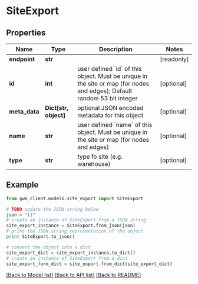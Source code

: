 # SiteExport


## Properties
Name | Type | Description | Notes
------------ | ------------- | ------------- | -------------
**endpoint** | **str** |  | [readonly] 
**id** | **int** | user defined &#x60;id&#x60; of this object. Must be unique in the site or map (for nodes and edges); Default random 53 bit integer | [optional] 
**meta_data** | **Dict[str, object]** | optional JSON encoded metadata for this object | [optional] 
**name** | **str** | user defined &#x60;name&#x60; of this object. Must be unique in the site or map (for nodes and edges) | [optional] 
**type** | **str** | type fo site (e.g. warehouse) | [optional] 

## Example

```python
from gwm_client.models.site_export import SiteExport

# TODO update the JSON string below
json = "{}"
# create an instance of SiteExport from a JSON string
site_export_instance = SiteExport.from_json(json)
# print the JSON string representation of the object
print SiteExport.to_json()

# convert the object into a dict
site_export_dict = site_export_instance.to_dict()
# create an instance of SiteExport from a dict
site_export_form_dict = site_export.from_dict(site_export_dict)
```
[[Back to Model list]](../README.md#documentation-for-models) [[Back to API list]](../README.md#documentation-for-api-endpoints) [[Back to README]](../README.md)


